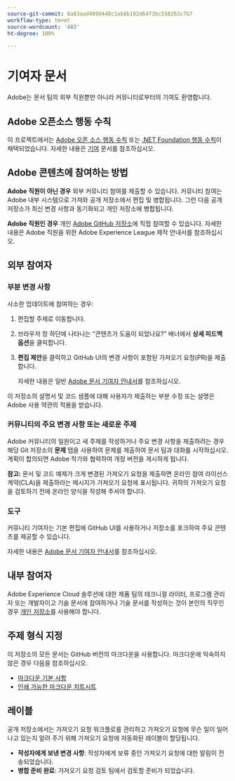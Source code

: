```yaml
---
source-git-commit: 8a83aad489d440c1ab6b102d64f3bc558263c7b7
workflow-type: tm+mt
source-wordcount: '483'
ht-degree: 100%

---
```

# 기여자 문서

Adobe는 문서 팀의 외부 직원뿐만 아니라 커뮤니티로부터의 기여도 환영합니다.

## Adobe 오픈소스 행동 수칙

이 프로젝트에서는 [Adobe 오픈 소스 행동 수칙](code-of-conduct.md) 또는 [.NET Foundation 행동 수칙](https://dotnetfoundation.org/code-of-conduct)이 채택되었습니다. 자세한 내용은 [기여](contributing.md) 문서를 참조하십시오.

## Adobe 콘텐츠에 참여하는 방법

**Adobe 직원이 아닌 경우** 외부 커뮤니티 참여를 제출할 수 있습니다. 커뮤니티 참여는 Adobe 내부 시스템으로 가져와 공개 저장소에서 편집 및 병합됩니다. 그런 다음 공개 저장소가 최신 변경 사항과 동기화되고 개인 저장소에 병합됩니다.

**Adobe 직원인 경우** 개인 [Adobe GitHub 저장소](https://git.corp.adobe.com/AdobeDocs/)에 직접 참여할 수 있습니다. 자세한 내용은 Adobe 직원을 위한 Adobe Experience League 제작 안내서를 참조하십시오.

## 외부 참여자

### 부분 변경 사항

사소한 업데이트에 참여하는 경우:

1. 편집할 주제로 이동합니다.
1. 브라우저 창 하단에 나타나는 “콘텐츠가 도움이 되었나요?” 배너에서 **상세 피드백 옵션**&#x200B;을 클릭합니다.
1. **편집 제안**&#x200B;을 클릭하고 GitHub UI의 변경 사항이 포함된 가져오기 요청(PR)을 제출합니다.

   자세한 내용은 일반 [Adobe 문서 기여자 안내서](https://experienceleague.adobe.com/docs/contributor/contributor-guide/introduction.html?lang=ko)를 참조하십시오.

이 저장소의 설명서 및 코드 샘플에 대해 사용자가 제출하는 부분 수정 또는 설명은 Adobe 사용 약관의 적용을 받습니다.

### 커뮤니티의 주요 변경 사항 또는 새로운 주제

Adobe 커뮤니티의 일원이고 새 주제를 작성하거나 주요 변경 사항을 제출하려는 경우 해당 Git 저장소의 **문제** 탭을 사용하여 문제를 제출하여 문서 팀과 대화를 시작하십시오. 계획이 합의되면 Adobe 작가와 협력하여 개정 버전을 게시하게 됩니다.

**참고:** 문서 및 코드 예제가 크게 변경된 가져오기 요청을 제출하면 온라인 참여 라이선스 계약(CLA)을 제출하라는 메시지가 가져오기 요청에 표시됩니다. 귀하의 가져오기 요청을 검토하기 전에 온라인 양식을 작성해 주셔야 합니다.

### 도구

커뮤니티 기여자는 기본 편집에 GitHub UI를 사용하거나 저장소를 포크하여 주요 콘텐츠를 제공할 수 있습니다.

자세한 내용은 [Adobe 문서 기여자 안내서](https://experienceleague.adobe.com/docs/contributor/contributor-guide/introduction.html?lang=ko)를 참조하십시오.

## 내부 참여자

Adobe Experience Cloud 솔루션에 대한 제품 팀의 테크니컬 라이터, 프로그램 관리자 또는 개발자이고 기술 문서에 참여하거나 기술 문서를 작성하는 것이 본인의 직무인 경우 [개인 저장소](https://git.corp.adobe.com/AdobeDocs)를 사용해야 합니다.

## 주제 형식 지정

이 저장소의 모든 문서는 GitHub 버전의 마크다운을 사용합니다. 마크다운에 익숙하지 않은 경우 다음을 참조하십시오.

* [마크다운 기본 사항](https://help.github.com/articles/getting-started-with-writing-and-formatting-on-github/)
* [인쇄 가능한 마크다운 치트시트](https://guides.github.com/pdfs/markdown-cheatsheet-online.pdf)

## 레이블

공개 저장소에서는 가져오기 요청 워크플로를 관리하고 가져오기 요청에 무슨 일이 일어나고 있는지 알려 주기 위해 가져오기 요청에 자동화된 레이블이 할당됩니다.

* **작성자에게 보낸 변경 사항**: 작성자에게 보류 중인 가져오기 요청에 대한 알림이 전송되었습니다.
* **병합 준비 완료**: 가져오기 요청 검토 팀에서 검토할 준비가 되었습니다.
